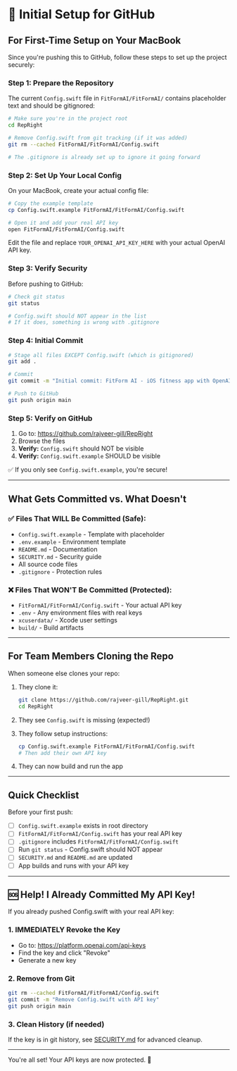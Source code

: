 # 🚀 Initial Setup for GitHub

## For First-Time Setup on Your MacBook

Since you're pushing this to GitHub, follow these steps to set up the project securely:

### Step 1: Prepare the Repository

The current `Config.swift` file in `FitFormAI/FitFormAI/` contains placeholder text and should be gitignored:

```bash
# Make sure you're in the project root
cd RepRight

# Remove Config.swift from git tracking (if it was added)
git rm --cached FitFormAI/FitFormAI/Config.swift

# The .gitignore is already set up to ignore it going forward
```

### Step 2: Set Up Your Local Config

On your MacBook, create your actual config file:

```bash
# Copy the example template
cp Config.swift.example FitFormAI/FitFormAI/Config.swift

# Open it and add your real API key
open FitFormAI/FitFormAI/Config.swift
```

Edit the file and replace `YOUR_OPENAI_API_KEY_HERE` with your actual OpenAI API key.

### Step 3: Verify Security

Before pushing to GitHub:

```bash
# Check git status
git status

# Config.swift should NOT appear in the list
# If it does, something is wrong with .gitignore
```

### Step 4: Initial Commit

```bash
# Stage all files EXCEPT Config.swift (which is gitignored)
git add .

# Commit
git commit -m "Initial commit: FitForm AI - iOS fitness app with OpenAI integration"

# Push to GitHub
git push origin main
```

### Step 5: Verify on GitHub

1. Go to: https://github.com/rajveer-gill/RepRight
2. Browse the files
3. **Verify:** `Config.swift` should NOT be visible
4. **Verify:** `Config.swift.example` SHOULD be visible

✅ If you only see `Config.swift.example`, you're secure!

---

## What Gets Committed vs. What Doesn't

### ✅ Files That WILL Be Committed (Safe):

- `Config.swift.example` - Template with placeholder
- `.env.example` - Environment template
- `README.md` - Documentation
- `SECURITY.md` - Security guide
- All source code files
- `.gitignore` - Protection rules

### ❌ Files That WON'T Be Committed (Protected):

- `FitFormAI/FitFormAI/Config.swift` - Your actual API key
- `.env` - Any environment files with real keys
- `xcuserdata/` - Xcode user settings
- `build/` - Build artifacts

---

## For Team Members Cloning the Repo

When someone else clones your repo:

1. They clone it:
   ```bash
   git clone https://github.com/rajveer-gill/RepRight.git
   cd RepRight
   ```

2. They see `Config.swift` is missing (expected!)

3. They follow setup instructions:
   ```bash
   cp Config.swift.example FitFormAI/FitFormAI/Config.swift
   # Then add their own API key
   ```

4. They can now build and run the app

---

## Quick Checklist

Before your first push:

- [ ] `Config.swift.example` exists in root directory
- [ ] `FitFormAI/FitFormAI/Config.swift` has your real API key
- [ ] `.gitignore` includes `FitFormAI/FitFormAI/Config.swift`
- [ ] Run `git status` - Config.swift should NOT appear
- [ ] `SECURITY.md` and `README.md` are updated
- [ ] App builds and runs with your API key

---

## 🆘 Help! I Already Committed My API Key!

If you already pushed Config.swift with your real API key:

### 1. **IMMEDIATELY Revoke the Key**
- Go to: https://platform.openai.com/api-keys
- Find the key and click "Revoke"
- Generate a new key

### 2. **Remove from Git**
```bash
git rm --cached FitFormAI/FitFormAI/Config.swift
git commit -m "Remove Config.swift with API key"
git push origin main
```

### 3. **Clean History** (if needed)
If the key is in git history, see [SECURITY.md](SECURITY.md) for advanced cleanup.

---

You're all set! Your API keys are now protected. 🔐

